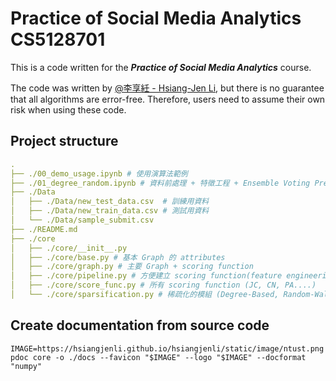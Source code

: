 # **Practice of Social Media Analytics CS5128701**

This is a code written for the ***Practice of Social Media Analytics*** course.  

The code was written by [@李享紝 - Hsiang-Jen Li](https://github.com/hsiangjenli), but there is no guarantee that all algorithms are error-free. Therefore, users need to assume their own risk when using these code.

## **Project structure**

```yaml
.
├── ./00_demo_usage.ipynb # 使用演算法範例
├── ./01_degree_random.ipynb # 資料前處理 + 特徵工程 + Ensemble Voting Predict
├── ./Data
│   ├── ./Data/new_test_data.csv  # 訓練用資料
│   ├── ./Data/new_train_data.csv # 測試用資料
│   └── ./Data/sample_submit.csv
├── ./README.md
├── ./core
│   ├── ./core/__init__.py
│   ├── ./core/base.py # 基本 Graph 的 attributes
│   ├── ./core/graph.py # 主要 Graph + scoring function
│   ├── ./core/pipeline.py # 方便建立 scoring function(feature engineering) 的 PIPELINE
│   ├── ./core/score_func.py # 所有 scoring function (JC, CN, PA....)
│   └── ./core/sparsification.py # 稀疏化的模組 (Degree-Based, Random-Walk)
```
## **Create documentation from source code**
```shell
IMAGE=https://hsiangjenli.github.io/hsiangjenli/static/image/ntust.png
pdoc core -o ./docs --favicon "$IMAGE" --logo "$IMAGE" --docformat "numpy"
```


